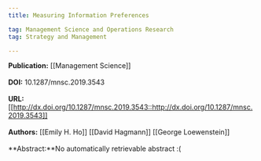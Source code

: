 ```yaml
---
title: Measuring Information Preferences

tag: Management Science and Operations Research 
tag: Strategy and Management

---
```


**Publication:** [[Management Science]]<br><br>**DOI:** 10.1287/mnsc.2019.3543                                           
<br>**URL:**[[http://dx.doi.org/10.1287/mnsc.2019.3543::http://dx.doi.org/10.1287/mnsc.2019.3543]]<br><br>**Authors:** [[Emily H. Ho]] [[David Hagmann]] [[George Loewenstein]] <br><br>**Abstract:**No automatically retrievable abstract :(

